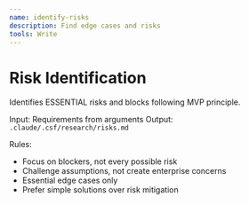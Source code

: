 ```yaml
---
name: identify-risks
description: Find edge cases and risks
tools: Write
---
```


# Risk Identification

Identifies ESSENTIAL risks and blocks following MVP principle.

Input: Requirements from arguments
Output: `.claude/.csf/research/risks.md`

Rules:
- Focus on blockers, not every possible risk
- Challenge assumptions, not create enterprise concerns
- Essential edge cases only
- Prefer simple solutions over risk mitigation
